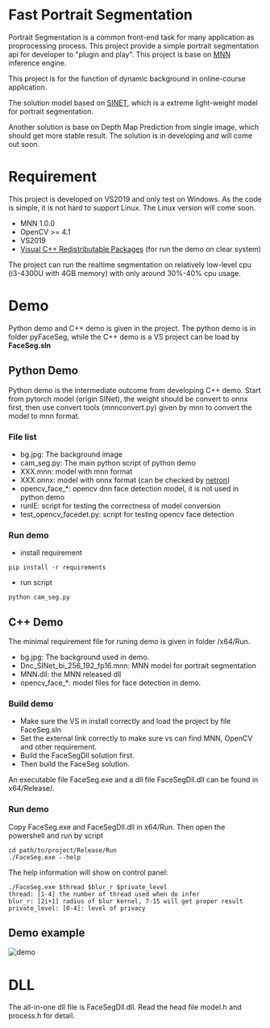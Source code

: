 # Fast Portrait Segmentation

Portrait Segmentation is a common front-end task for many application as proprocessing process. 
This project provide a simple portrait segmentation api for developer to "plugin and play".
This project is base on [MNN](https://github.com/alibaba/MNN) inference engine. 

This project is for the function of dynamic background in online-course application.

The solution model based on [SINET](https://arxiv.org/abs/1911.09099), which is a extreme light-weight model for portrait segmentation. 

Another solution is base on Depth Map Prediction from single image, which should get more stable result.
The solution is in developing and will come out soon.


# Requirement

This project is developed on VS2019 and only test on Windows. As the code is simple, it is not hard to support Linux.
 The Linux version will come soon.

* MNN 1.0.0 
* OpenCV >= 4.1
* VS2019
* [Visual C++ Redistributable Packages](https://support.microsoft.com/en-us/help/2977003/the-latest-supported-visual-c-downloads) (for run the demo on clear system)

The project can run the realtime segmentation on relatively low-level cpu (i3-4300U with 4GB memory) with only around 30%-40% cpu usage.
 

# Demo

Python demo and C++ demo is given in the project. The python demo is in folder pyFaceSeg, while the C++ demo is a VS project can 
be load by **FaceSeg.sln**


## Python Demo

Python demo is the intermediate outcome from developing C++ demo. Start from pytorch model (origin SINet), the weight should
 be convert to onnx first, then use convert tools (mnnconvert.py) given by mnn to convert the model to mnn format.<br>
 
### File list

* bg.jpg: The background image
* cam_seg.py: The main python script of python demo
* XXX.mnn: model with mnn format
* XXX.onnx: model with onnx format (can be checked by [netron](https://github.com/lutzroeder/netron)) 
* opencv_face_*: opencv dnn face detection model, it is not used in python demo
* runIE: script for testing the correctness of model conversion
* test_opencv_facedet.py: script for testing opencv face detection

### Run demo

* install requirement
```shell
pip install -r requirements
``` 
* run script
```shell
python cam_seg.py 
``` 


## C++ Demo

The minimal requirement file for runing demo is given in folder /x64/Run.
* bg.jpg: The background used in demo.
* Dnc_SINet_bi_256_192_fp16.mnn: MNN model for portrait segmentation
* MNN.dll: the MNN released dll
* opencv_face_*: model files for face detection in demo.

### Build demo

* Make sure the VS in install correctly and load the project by file FaceSeg.sln
* Set the external link correctly to make sure vs can find MNN, OpenCV and other requirement.
* Build the FaceSegDll solution first.
* Then build the FaceSeg solution.

An executable file FaceSeg.exe and a dll file FaceSegDll.dll can be found in x64/Release/. 


### Run demo

Copy FaceSeg.exe and FaceSegDll.dll in x64/Run. Then open the powershell and run by script

```shell
cd path/to/project/Release/Run
./FaceSeg.exe --help
```

The help information will show on control panel:

```log
./FaceSeg.exe $thread $blur_r $private_level
thread: [1-4] the number of thread used when do infer
blur_r: [2i+1] radius of blur kernel, 7-15 will get proper result
private_level: [0-4]: level of privacy
```

## Demo example

![demo](https://github.com/YexingWan/Fast-Portrait-Segmentation/blob/master/WechatIMG21214.png)


# DLL

The all-in-one dll file is FaceSegDll.dll. Read the head file model.h and process.h for detail.